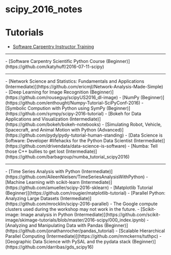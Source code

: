 # scipy_2016_notes

# Tutorials

- [Software Carpentry Instructor Training](https://swcarpentry.github.io/instructor-training/)
<hr>
- [Software Carpentry Scientific Python Course (Beginner)](https://github.com/katyhuff/2016-07-11-scipy)
<hr>
- [Network Science and Statistics: Fundamentals and Applications (Intermediate)](https://github.com/ericmjl/Network-Analysis-Made-Simple)
- [Deep Learning for Image Recognition (Beginner)](https://github.com/rouseguy/scipyUS2016_dl-image)
- [NumPy (Beginner)](https://github.com/enthought/Numpy-Tutorial-SciPyConf-2016)
- [Symbolic Compution with Python using SymPy (Beginner)](https://github.com/sympy/scipy-2016-tutorial)
- [Bokeh for Data Applications and Visualization (Intermediate)](https://github.com/bokeh/bokeh-notebooks)
- [Simulating Robot, Vehicle, Spacecraft, and Animal Motion with Python (Advanced)](https://github.com/pydy/pydy-tutorial-human-standing)
- [Data Science is Software: Developer #lifehacks for the Python Data Scientist (Intermediate)](https://github.com/drivendata/data-science-is-software)
- [Numba: Tell those C++ bullies to get lost (Intermediate)](https://github.com/barbagroup/numba_tutorial_scipy2016)
<hr>
- [Time Series Analysis with Python (Intermediate)](https://github.com/AileenNielsen/TimeSeriesAnalysisWithPython)
- [Machine Learning with scikit-learn (Intermediate)](https://github.com/amueller/scipy-2016-sklearn)
- [Matplotlib Tutorial (Beginner)](https://github.com/rougier/matplotlib-tutorial)
- [Parallel Python: Analyzing Large Datasets (Intermediate)](https://github.com/mrocklin/scipy-2016-parallel)
    - The Google compute clusters used during the workshop may not work in the future.
- [Scikit-image: Image analysis in Python (Intermediate)](https://github.com/scikit-image/skimage-tutorials/blob/master/2016-scipy/000_index.ipynb)
- [Analyzing and Manipulating Data with Pandas (Beginner)](https://github.com/jonathanrocher/pandas_tutorial)
- [Scalable Hierarchical Parallel Computing (Intermediate)](https://github.com/mmckerns/tuthpc)
- [Geographic Data Science with PySAL and the pydata stack (Beginner)](https://github.com/darribas/gds_scipy16)
